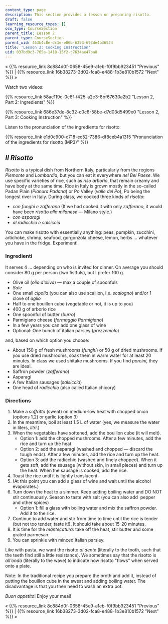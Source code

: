 ```yaml
---
content_type: page
description: This section provides a lesson on preparing risotto.
draft: false
learning_resource_types: []
ocw_type: CourseSection
parent_title: Lesson 2
parent_type: CourseSection
parent_uid: 463b4c8e-dc1e-e06b-6353-693de4b36524
title: 'Lesson 2: Cooking Instruction'
uid: 037bd9c3-765a-1418-15f2-c7634ae47ba8
---
```

« {{% resource_link 8c884d0f-0658-45e9-a1eb-f0f9bb923451 "Previous" %}} | {{% resource_link 16b38273-3d02-fca8-e488-1b3e810b1572 "Next" %}} »

Watch two videos:

{{% resource_link 58ae119c-0e8f-f425-a2e3-8bf67630a2b2 "Lesson 2, Part 2: Ingredients" %}}

{{% resource_link 686e37de-8c32-c0c8-58be-d7d03d5499e0 "Lesson 2, Part 3: Cooking Instruction" %}}

Listen to the pronunciation of the ingredients for risotto:

{{% resource_link e1d0c900-c718-ec52-7386-df8ceb4a1315 "Pronunciation of the ingredients for risotto (MP3)" %}}

_Il Risotto_
------------

_Risotto_ is a typical dish from Northern Italy, particularly from the regions _Piemonte_ and _Lombardia_, but you can eat it everywhere _nel Bel Paese_. We use specific varieties of rice, such as _riso arborio_, that remain creamy and have body at the same time. Rice in Italy is grown mostly in the so-called Padan Plain (_Pianura Padana_) or Po Valley (_valle del Po_), Po being the longest river in Italy. During class, we cooked three kinds of _risotto_:

*   _con funghi e zafferano_ (If we had cooked it with only _zafferano_, it would have been _risotto_ _alla milanese_ — Milano style.)
*   _con asparagi_
*   _al radicchio e salsiccia_

You can make risotto with essentially anything: peas, pumpkin, zucchini, artichoke, shrimp, seafood, gorgonzola cheese, lemon, herbs ... whatever you have in the fridge. Experiment!

### Ingredienti

It serves 4 ... depending on who is invited for dinner. On average you should consider 80 g per person (two fistfuls), but I prefer 100 g.

*   Olive oil (_olio d'oliva_) — max a couple of spoonfuls
*   _Sale_
*   One small _cipolla_ (you can also use scallion, i.e. _scalogno_) and/or 1 clove of _aglio_
*   Half to one bouillon cube (vegetable or not, it is up to you)
*   400 g of arborio rice
*   One spoonful of butter (_burro_)
*   Parmigiano cheese (_formaggio Parmigiano_)
*   In a few years you can add one glass of wine
*   Optional: One bunch of italian parsley (_prezzemolo_)

and, based on which option you choose:

*   About 150 g of fresh mushrooms (_funghi_) or 50 g of dried mushrooms. If you use dried mushrooms, soak them in warm water for at least 20 minutes. In class we used shitake mushrooms. If you find _porcini_, they are ideal.
*   Saffron powder (_zafferano_)
*   Asparagi
*   A few Italian sausages (_salsiccia_)
*   One head of _radicchio_ (also called Italian chicory)

### Directions

1.  Make a _soffritto_ (sweat) on medium-low heat with chopped onion (options 1,2) or garlic (option 3)
2.  In the meantime, boil at least 1.5 L of water (yes, we measure the water in liters, _litri_.)
3.  When the vegetables have softened, add the bouillon cube (it will melt).
    *   Option 1: add the chopped mushrooms. After a few minutes, add the rice and turn up the heat
    *   Option 2: add the asparagi (washed and chopped — discard the tough ends). After a few minutes, add the rice and turn up the heat.
    *   Option 3: add the radicchio (washed and finely chopped). When it gets soft, add the sausage (without skin, in small pieces) and turn up the heat. When the sausage is cooked, add the rice.
4.  Toast the rice until it is lightly translucent.
5.  (At this point you can add a glass of wine and wait until the alcohol evaporates.)
6.  Turn down the heat to a simmer. Keep adding boiling water and DO NOT stir continuously. Season to taste with salt (you can also add  pepper and other spices)  
    *   Option 1: fill a glass with boiling water and mix the saffron powder. Add it to the rice.
7.  Continue to add water and stir from time to time until the rice is tender (but not too tender, taste it!). It should take about 15-20 minutes.
8.  It is time for the _mantecatura_: take off the heat, stir butter and some grated parmesan.
9.  You can sprinkle with minced Italian parsley.

Like with pasta, we want the risotto _al dente_ (literally to the tooth, such that the teeth find still a little resistance). We sometimes say that the risotto is _all'onda_ (literally to the wave) to indicate how risotto "flows" when served onto a plate.

Note: In the traditional recipe you prepare the broth and add it, instead of putting the bouillon cube in the sweat and adding boiling water. The disadvantage is that you then need to wash an extra pot.

_Buon appetito_! Enjoy your meal!

« {{% resource_link 8c884d0f-0658-45e9-a1eb-f0f9bb923451 "Previous" %}} | {{% resource_link 16b38273-3d02-fca8-e488-1b3e810b1572 "Next" %}} »